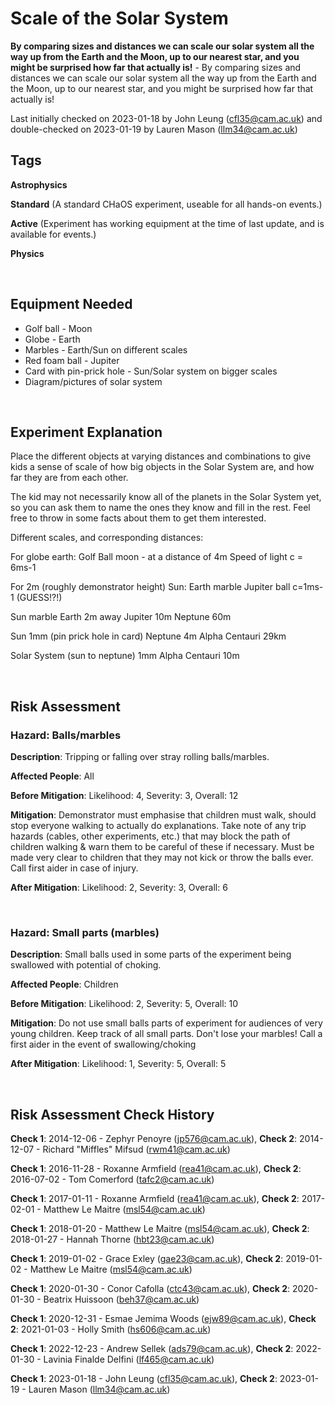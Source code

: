 # Scale of the Solar System

**By comparing sizes and distances we can scale our solar system all the way up from the Earth and the Moon, up to our nearest star, and you might be surprised how far that actually is!** - By comparing sizes and distances we can scale our solar system all the way up from the Earth and the Moon, up to our nearest star, and you might be surprised how far that actually is!

Last initially checked on 2023-01-18 by John Leung (cfl35@cam.ac.uk) and double-checked on 2023-01-19 by Lauren Mason (llm34@cam.ac.uk)

## Tags
<!--- Start Tags (DO NOT REMOVE THIS COMMENT) --->

**Astrophysics**

**Standard** (A standard CHaOS experiment, useable for all hands-on events.)

**Active** (Experiment has working equipment at the time of last update, and is available for events.)

**Physics**
<!--- End Tags (DO NOT REMOVE THIS COMMENT) --->

<br/>

## Equipment Needed 
- Golf ball - Moon
- Globe - Earth
- Marbles - Earth/Sun on different scales
- Red foam ball - Jupiter
- Card with pin-prick hole - Sun/Solar system on bigger scales
- Diagram/pictures of solar system

<br/>

## Experiment Explanation 
Place the different objects at varying distances and combinations to give kids a sense of scale of how big objects in the Solar System are, and how far they are from each other.

The kid may not necessarily know all of the planets in the Solar System yet, so you can ask them to name the ones they know and fill in the rest. Feel free to throw in some facts about them to get them interested.

Different scales, and corresponding distances:

For globe earth:
Golf Ball moon - at a distance of 4m
Speed of light c = 6ms-1

For 2m (roughly demonstrator height) Sun:
Earth marble
Jupiter ball
c=1ms-1 (GUESS!?!)

Sun marble
Earth 2m away
Jupiter 10m
Neptune 60m

Sun 1mm (pin prick hole in card)
Neptune 4m
Alpha Centauri 29km

Solar System (sun to neptune) 1mm
Alpha Centauri 10m

<br/>

## Risk Assessment

### **Hazard**: Balls/marbles

**Description**: Tripping or falling over stray rolling balls/marbles.

**Affected People**: All

**Before Mitigation**: Likelihood: 4, Severity: 3, Overall: 12

**Mitigation**: Demonstrator must emphasise that children must walk, should stop everyone walking to actually do explanations. Take note of any trip hazards (cables, other experiments, etc.) that may block the path of children walking & warn them to be careful of these if necessary.
Must be made very clear to children that they may not kick or throw the balls ever.
Call first aider in case of injury.

**After Mitigation**: Likelihood: 2, Severity: 3, Overall: 6

<br/>

### **Hazard**: Small parts (marbles)

**Description**: Small balls used in some parts of the experiment being swallowed with potential of choking.

**Affected People**: Children

**Before Mitigation**: Likelihood: 2, Severity: 5, Overall: 10

**Mitigation**: Do not use small balls parts of experiment for audiences of very young children.
Keep track of all small parts.  Don't lose your marbles!
Call a first aider in the event of swallowing/choking

**After Mitigation**: Likelihood: 1, Severity: 5, Overall: 5

<br/>

## Risk Assessment Check History 

**Check 1**: 2014-12-06 - Zephyr Penoyre (jp576@cam.ac.uk), **Check 2**: 2014-12-07 - Richard "Miffles" Mifsud (rwm41@cam.ac.uk)

**Check 1**: 2016-11-28 - Roxanne Armfield (rea41@cam.ac.uk), **Check 2**: 2016-07-02 - Tom Comerford (tafc2@cam.ac.uk)

**Check 1**: 2017-01-11 - Roxanne Armfield (rea41@cam.ac.uk), **Check 2**: 2017-02-01 - Matthew Le Maitre (msl54@cam.ac.uk)

**Check 1**: 2018-01-20 - Matthew Le Maitre (msl54@cam.ac.uk), **Check 2**: 2018-01-27 - Hannah Thorne (hbt23@cam.ac.uk)

**Check 1**: 2019-01-02 - Grace Exley (gae23@cam.ac.uk), **Check 2**: 2019-01-02 - Matthew Le Maitre (msl54@cam.ac.uk)

**Check 1**: 2020-01-30 - Conor Cafolla (ctc43@cam.ac.uk), **Check 2**: 2020-01-30 - Beatrix Huissoon (beh37@cam.ac.uk)

**Check 1**: 2020-12-31 - Esmae Jemima Woods (ejw89@cam.ac.uk), **Check 2**: 2021-01-03 - Holly Smith (hs606@cam.ac.uk)

**Check 1**: 2022-12-23 - Andrew Sellek (ads79@cam.ac.uk), **Check 2**: 2022-01-30 - Lavinia Finalde Delfini (lf465@cam.ac.uk)

**Check 1**: 2023-01-18 - John Leung (cfl35@cam.ac.uk), **Check 2**: 2023-01-19 - Lauren Mason (llm34@cam.ac.uk)
